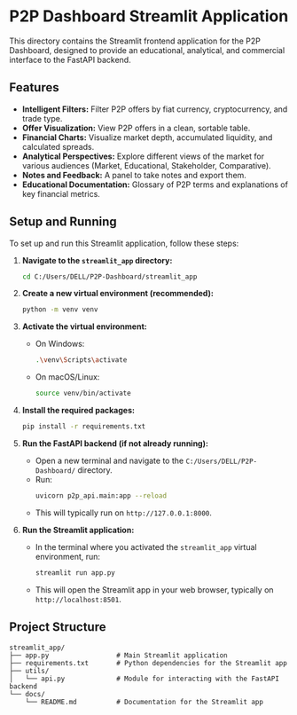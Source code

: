# P2P Dashboard Streamlit Application

This directory contains the Streamlit frontend application for the P2P Dashboard, designed to provide an educational, analytical, and commercial interface to the FastAPI backend.

## Features

- **Intelligent Filters:** Filter P2P offers by fiat currency, cryptocurrency, and trade type.
- **Offer Visualization:** View P2P offers in a clean, sortable table.
- **Financial Charts:** Visualize market depth, accumulated liquidity, and calculated spreads.
- **Analytical Perspectives:** Explore different views of the market for various audiences (Market, Educational, Stakeholder, Comparative).
- **Notes and Feedback:** A panel to take notes and export them.
- **Educational Documentation:** Glossary of P2P terms and explanations of key financial metrics.

## Setup and Running

To set up and run this Streamlit application, follow these steps:

1.  **Navigate to the `streamlit_app` directory:**
    ```bash
    cd C:/Users/DELL/P2P-Dashboard/streamlit_app
    ```

2.  **Create a new virtual environment (recommended):**
    ```bash
    python -m venv venv
    ```

3.  **Activate the virtual environment:**
    *   On Windows:
        ```bash
        .\venv\Scripts\activate
        ```
    *   On macOS/Linux:
        ```bash
        source venv/bin/activate
        ```

4.  **Install the required packages:**
    ```bash
    pip install -r requirements.txt
    ```

5.  **Run the FastAPI backend (if not already running):**
    *   Open a new terminal and navigate to the `C:/Users/DELL/P2P-Dashboard/` directory.
    *   Run:
        ```bash
        uvicorn p2p_api.main:app --reload
        ```
    *   This will typically run on `http://127.0.0.1:8000`.

6.  **Run the Streamlit application:**
    *   In the terminal where you activated the `streamlit_app` virtual environment, run:
        ```bash
        streamlit run app.py
        ```
    *   This will open the Streamlit app in your web browser, typically on `http://localhost:8501`.

## Project Structure

```
streamlit_app/
├── app.py                 # Main Streamlit application
├── requirements.txt       # Python dependencies for the Streamlit app
├── utils/
│   └── api.py             # Module for interacting with the FastAPI backend
└── docs/
    └── README.md          # Documentation for the Streamlit app
```
